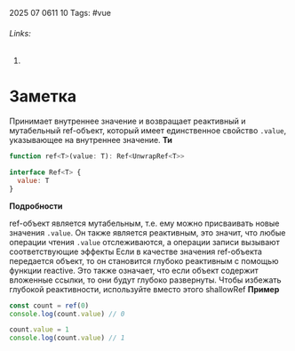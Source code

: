 2025 07 0611 10
Tags: #vue 
###### Links: 
1) 
# Заметка
Принимает внутреннее значение и возвращает реактивный и мутабельный ref-объект, который имеет единственное свойство `.value`, указывающее на внутреннее значение.
**Ти**
```js
function ref<T>(value: T): Ref<UnwrapRef<T>>

interface Ref<T> {
  value: T
}
```
**Подробности**

ref-объект является мутабельным, т.е. ему можно присваивать новые значения `.value`. Он также является реактивным, это значит, что любые операции чтения `.value` отслеживаются, а операции записи вызывают соответствующие эффекты
Если в качестве значения ref-объекта передается объект, то он становится глубоко реактивным с помощью функции reactive. Это также означает, что если объект содержит вложенные ссылки, то они будут глубоко развернуты.
Чтобы избежать глубокой реактивности, используйте вместо этого shallowRef
**Пример**
```js
const count = ref(0)
console.log(count.value) // 0

count.value = 1
console.log(count.value) // 1
```